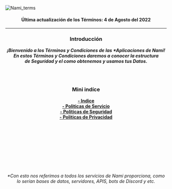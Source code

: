 ![Nami_terms](https://user-images.githubusercontent.com/71246795/182919608-7524bc03-63c3-4c14-b7c7-b90a276d07cf.png)

<div align="center"><h4>Última actualización de los Términos: 4 de Agosto del 2022</h4></div>

---

<div align="center">
<h3>Introducción</h3>
<p><i><b>¡Bienvenido a los Términos y Condiciones de las *Aplicaciones de Nami!<br>En estos Términos y Condiciones daremos a conocer la estructura<br> de Seguridad y el como obtenemos y usamos tus Datos.<br></b></i></p><br><br>
<h3>Mini indíce</h3>
<b><p><a href="https://github.com/Kisu-s-fluff-workgroup/TerminosYCondicionesNami/blob/V0/terms/README.MD">- Indice</a><a href="https://github.com/Kisu-s-fluff-workgroup/TerminosYCondicionesNami/blob/V0/terms/ServiceTerms.md"><br>- Politicas de Servicio</a><a href="https://github.com/Kisu-s-fluff-workgroup/TerminosYCondicionesNami/blob/V0/terms/SecurityTerms.md"><br>- Politicas de Seguridad</a><a href="https://github.com/Kisu-s-fluff-workgroup/TerminosYCondicionesNami/blob/V0/terms/PrivacyTerms.md"><br>- Politicas de Privacidad</a></p></b><br><br><br><br><br><br><br><br><br>
<i>*Con esto nos referimos a todos los servicios de Nami proporciona, como lo serían bases de datos, servidores, APIS, bots de Discord y etc.</i>
</div>
